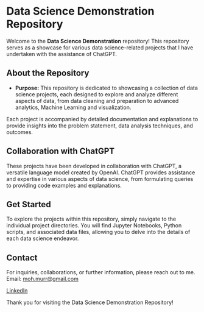 # Data Science Demonstration Repository

Welcome to the **Data Science Demonstration** repository! This repository serves as a showcase for various data science-related projects that I have undertaken with the assistance of ChatGPT.

## About the Repository

- **Purpose:** This repository is dedicated to showcasing a collection of data science projects, each designed to explore and analyze different aspects of data, from data cleaning and preparation to advanced analytics, Machine Learning and visualization.

Each project is accompanied by detailed documentation and explanations to provide insights into the problem statement, data analysis techniques, and outcomes.

## Collaboration with ChatGPT

These projects have been developed in collaboration with ChatGPT, a versatile language model created by OpenAI. ChatGPT provides assistance and expertise in various aspects of data science, from formulating queries to providing code examples and explanations.

## Get Started

To explore the projects within this repository, simply navigate to the individual project directories. You will find Jupyter Notebooks, Python scripts, and associated data files, allowing you to delve into the details of each data science endeavor.

## Contact

For inquiries, collaborations, or further information, please reach out to me.
Email: moh.murr@gmail.com

[LinkedIn](https://www.linkedin.com/in/muhammed-moharrami/)

Thank you for visiting the Data Science Demonstration Repository!

